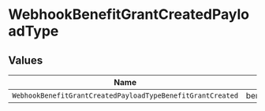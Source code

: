 # WebhookBenefitGrantCreatedPayloadType


## Values

| Name                                                       | Value                                                      |
| ---------------------------------------------------------- | ---------------------------------------------------------- |
| `WebhookBenefitGrantCreatedPayloadTypeBenefitGrantCreated` | benefit_grant.created                                      |